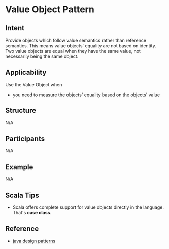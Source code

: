 # Value Object Pattern

## Intent
Provide objects which follow value semantics rather than reference semantics.
This means value objects' equality are not based on identity. Two value objects are
equal when they have the same value, not necessarily being the same object.


## Applicability
Use the Value Object when
* you need to measure the objects' equality based on the objects' value


## Structure
N/A

## Participants
N/A

## Example
N/A

## Scala Tips
* Scala offers complete support for value objects directly in the language. That's **case class**.


## Reference
* [java design patterns](https://github.com/iluwatar/java-design-patterns/tree/master/value-object)